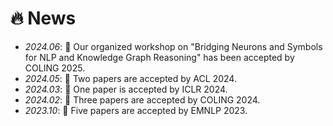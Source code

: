 # 🔥 News
- *2024.06*: 🎉 Our organized workshop on "Bridging Neurons and Symbols for NLP and Knowledge Graph Reasoning" has been accepted by COLING 2025.
- *2024.05*: 🎉 Two papers are accepted by ACL 2024.
- *2024.03*: 🎉 One paper is accepted by ICLR 2024.
- *2024.02*: 🎉 Three papers are accepted by COLING 2024.
- *2023.10*: 🎉 Five papers are accepted by EMNLP 2023.

